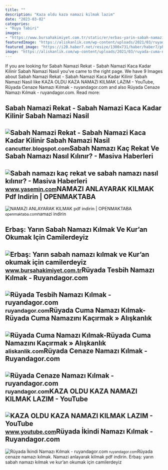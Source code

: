 ```yaml
---
title: ""
description: "Kaza oldu kaza namazi kilmak lazim"
date: "2023-03-02"
categories:
- "Ruya Tabiri"
images:
- "https://www.bursahakimiyet.com.tr/static/er/erbas-yarin-sabah-namazi-kilmak-ve-kur-an-okumak-icin-camilerdeyiz-1674317108-272-x750.jpg"
featuredImage: "https://aliskanlik.com/wp-content/uploads/2021/03/ruyada-cuma-namazi-kilmak.jpg"
featured_image: "https://i20.haber7.net/resize/1300x731/haber/haber7/photos/2020/02/sabah_namazi_saat_kaca_kadar_kilinir_sabah_namazi_nasil_kilinir_kac_rekattir_1578307127_7414.png"
image: "https://aliskanlik.com/wp-content/uploads/2021/03/ruyada-cuma-namazi-kilmak.jpg"
---
```


If you are looking for Sabah Namazi Rekat - Sabah Namazi Kaca Kadar Kilinir Sabah Namazi Nasil you've came to the right page. We have 9 Images about Sabah Namazi Rekat - Sabah Namazi Kaca Kadar Kilinir Sabah Namazi Nasil like KAZA OLDU KAZA NAMAZI KILMAK LAZIM - YouTube, Rüyada Cenaze Namazı Kılmak - ruyandagor.com and also Rüyada Cenaze Namazı Kılmak - ruyandagor.com. Read more:

Sabah Namazi Rekat - Sabah Namazi Kaca Kadar Kilinir Sabah Namazi Nasil
-----------------------------------------------------------------------

 ![Sabah Namazi Rekat - Sabah Namazi Kaca Kadar Kilinir Sabah Namazi Nasil](https://www.sabahnamazi.gen.tr/images/midi/sabah-namazi-kac-rekat.jpg) <small>cancutter.blogspot.com</small>Sabah Namazı Kaç Rekat Ve Sabah Namazı Nasıl Kılınır? - Masiva Haberleri
------------------------------------------------------------------------

 ![Sabah namazı kaç rekat ve sabah namazı nasıl kılınır? - Masiva Haberleri](https://i20.haber7.net/resize/1300x731/haber/haber7/photos/2020/02/sabah_namazi_saat_kaca_kadar_kilinir_sabah_namazi_nasil_kilinir_kac_rekattir_1578307127_7414.png) <small>www.yasemin.com</small>NAMAZI ANLAYARAK KILMAK Pdf Indirin | OPENMAKTABA
-------------------------------------------------

 ![NAMAZI ANLAYARAK KILMAK pdf indirin | OPENMAKTABA](https://openmaktaba.com/wp-content/uploads/2020/11/namazi-anlayarak-kilmak-192x300.jpg) <small>openmaktaba.com</small>namazi indirin

Erbaş: Yarın Sabah Namazı Kılmak Ve Kur’an Okumak Için Camilerdeyiz
-------------------------------------------------------------------

 ![Erbaş: Yarın sabah namazı kılmak ve Kur’an okumak için camilerdeyiz](https://www.bursahakimiyet.com.tr/static/er/erbas-yarin-sabah-namazi-kilmak-ve-kur-an-okumak-icin-camilerdeyiz-1674317108-272-x750.jpg) <small>www.bursahakimiyet.com.tr</small>Rüyada Tesbih Namazı Kılmak - Ruyandagor.com
--------------------------------------------

 ![Rüyada Tesbih Namazı Kılmak - ruyandagor.com](https://images.ruyandagor.com/2017/04/tesbih-namazi-kilmak-2217.jpg) <small>ruyandagor.com</small>Rüyada Cuma Namazı Kılmak-Rüyada Cuma Namazını Kaçırmak » Alışkanlık
--------------------------------------------------------------------

 ![Rüyada Cuma Namazı Kılmak-Rüyada Cuma Namazını Kaçırmak » Alışkanlık](https://aliskanlik.com/wp-content/uploads/2021/03/ruyada-cuma-namazi-kilmak.jpg) <small>aliskanlik.com</small>Rüyada Cenaze Namazı Kılmak - Ruyandagor.com
--------------------------------------------

 ![Rüyada Cenaze Namazı Kılmak - ruyandagor.com](https://images.ruyandagor.com/2017/04/cenaze-namazi-kilmak-2233.jpg) <small>ruyandagor.com</small>KAZA OLDU KAZA NAMAZI KILMAK LAZIM - YouTube
--------------------------------------------

 ![KAZA OLDU KAZA NAMAZI KILMAK LAZIM - YouTube](https://i.ytimg.com/vi/zNaoX83aXS4/maxresdefault.jpg) <small>www.youtube.com</small>Rüyada İkindi Namazı Kılmak - Ruyandagor.com
--------------------------------------------

 ![Rüyada İkindi Namazı Kılmak - ruyandagor.com](https://images.ruyandagor.com/2017/04/ikindi-namazi-kilmak-1659.jpg) <small>ruyandagor.com</small>Rüyada cenaze namazı kılmak. Namazi anlayarak kilmak pdf indirin. Erbaş: yarın sabah namazı kılmak ve kur’an okumak için camilerdeyiz

